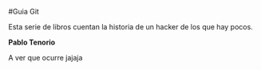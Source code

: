 #Guia Git

Esta serie de libros cuentan la  historia de un hacker de los que hay pocos.

**Pablo Tenorio**

A ver que ocurre jajaja